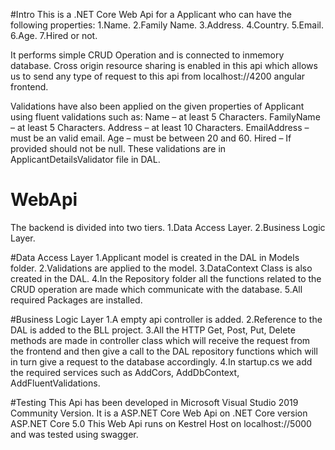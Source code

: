 #Intro
This is a .NET Core Web Api for a Applicant who can have the following properties:
1.Name.
2.Family Name.
3.Address.
4.Country.
5.Email.
6.Age.
7.Hired or not.

It performs simple CRUD Operation and is connected to inmemory database.
Cross origin resource sharing is enabled in this api which allows us to send any type of request to this api from
localhost://4200 angular frontend.

Validations have also been applied on the given properties of Applicant using fluent validations such as: 
Name – at least 5 Characters.
FamilyName – at least 5 Characters.
Address – at least 10 Characters.
EmailAddress – must be an valid email.
Age – must be between 20 and 60.
Hired – If provided should not be null.
These validations are in ApplicantDetailsValidator file in DAL.

# WebApi
The backend is divided into two tiers.
1.Data Access Layer.
2.Business Logic Layer.

#Data Access Layer
1.Applicant model is created in the DAL in Models folder.
2.Validations are applied to the model.
3.DataContext Class is also created in the DAL. 
4.In the Repository folder all the functions related to the CRUD operation are made which communicate with the database.
5.All required Packages are installed.

#Business Logic Layer
1.A empty api controller is added.
2.Reference to the DAL is added to the BLL project.
3.All the HTTP Get, Post, Put, Delete methods are made in controller class which will receive the request from the frontend
and then give a call to the DAL repository functions which will in turn give a request to the database accordingly.
4.In startup.cs we add the required services such as AddCors, AddDbContext, AddFluentValidations.

#Testing
This Api has been developed in Microsoft Visual Studio 2019 Community Version.
It is a ASP.NET Core Web Api on .NET Core version ASP.NET Core 5.0
This Web Api runs on Kestrel Host on localhost://5000 and was tested using swagger.

